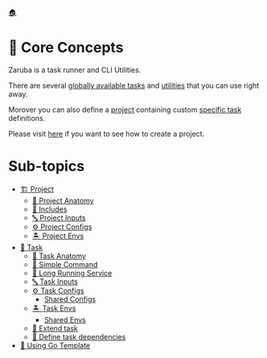 <!--startTocHeader-->
[🏠](../README.md)
# 🧠 Core Concepts
<!--endTocHeader-->

Zaruba is a task runner and CLI Utilities.

There are several [globally available tasks](../core-tasks/README.md) and [utilities](../utilities/README.md) that you can use right away.

Morover you can also define a [project](./project/README.md) containing custom [specific task](./task/README.md) definitions.

Please visit [here](../use-cases/create-a-project.md) if you want to see how to create a project.

<!--startTocSubTopic-->
# Sub-topics
* [🏗️ Project](project/README.md)
  * [🧬 Project Anatomy](project/project-anatomy.md)
  * [🧳 Includes](project/includes.md)
  * [🔤 Project Inputs](project/project-inputs.md)
  * [⚙️ Project Configs](project/project-configs.md)
  * [🏝️ Project Envs](project/project-envs.md)
* [🔨 Task](task/README.md)
  * [🧬 Task Anatomy](task/task-anatomy.md)
  * [🥛 Simple Command](task/simple-command.md)
  * [🍹 Long Running Service](task/long-running-service.md)
  * [🔤 Task Inputs](task/task-inputs.md)
  * [⚙️ Task Configs](task/task-configs/README.md)
    * [Shared Configs](task/task-configs/shared-configs.md)
  * [🏝️ Task Envs](task/task-envs/README.md)
    * [Shared Envs](task/task-envs/shared-envs.md)
  * [🧒 Extend task](task/extend-task.md)
  * [🍲 Define task dependencies](task/define-task-dependencies.md)
* [🐹 Using Go Template](using-go-template.md)
<!--endTocSubTopic-->